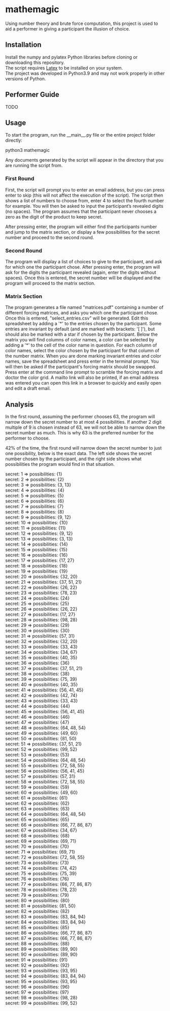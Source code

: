 # mathemagic
Using number theory and brute force computation, this project is used to aid a performer in giving a participant the illusion of choice.

## Installation
<!-- From the "executables" folder of this repository, download the file cooresponding to your operating system.<br>
The executable requires [Latex](https://www.latex-project.org/get/) to be installed on your system. -->
Install the numpy and pylatex Python libraries before cloning or downloading this repository.<br>
The script requires [Latex](https://www.latex-project.org/get/) to be installed on your system.<br>
The project was developed in Python3.9 and may not work properly in other versions of Python.

## Performer Guide
TODO

## Usage
To start the program, run the \_\_main\_\_.py file or the entire project folder directly:

python3 mathemagic

Any documents generated by the script will appear in the directory that you are running the script from.

### First Round
First, the script will prompt you to enter an email address, but you can press enter to skip (this will not affect the execution of the script). The script then shows a list of numbers to choose from, enter 4 to select the fourth number for example. You will then be asked to input the participant’s revealed digits (no spaces). The program assumes that the participant never chooses a zero as the digit of the product to keep secret.

After pressing enter, the program will either find the participants number and jump to the matrix section, or display a few possibilities for the secret number and proceed to the second round.

### Second Round
The program will display a list of choices to give to the participant, and ask for which one the participant chose. After pressing enter, the program will ask for the digits the participant revealed (again, enter the digits without spaces). Once this is entered, the secret number will be displayed and the program will proceed to the matrix section.

### Matrix Section
The program generates a file named "matrices.pdf" containing a number of different forcing matrices, and asks you which one the participant chose. Once this is entered, "select_entries.csv" will be generated. Edit this spreadsheet by adding a '\*' to the entries chosen by the participant. Some entries are invariant by default (and are marked with brackets: '\[ \]'), but should also be marked with a star if chosen by the participant. Below the matrix you will find columns of color names, a color can be selected by adding a '\*' to the cell of the color name in question. For each column of color names, select the color chosen by the participant for that column of the number matrix. When you are done marking invariant entries and color names, save the spreadsheet and press enter in the terminal prompt. You will then be asked if the participant's forcing matrix should be swapped. Press enter at the command line prompt to scramble the forcing matrix and doctor the color grid. A mailto link will also be printed, if an email address was entered you can open this link in a browser to quickly and easily open and edit a draft email.

## Analysis
In the first round, assuming the performer chooses 63, the program will narrow down the secret number to at most 4 possibilities. If another 2 digit multiple of 9 is chosen instead of 63, we will not be able to narrow down the secret number as much. This is why 63 is the preferred number for the performer to choose.

42% of the time, the first round will narrow down the secret number to just one possibility, below is the exact data. The left side shows the secret number chosen by the participant, and the right side shows what possibilities the program would find in that situation.

secret: 1 => possibilities: {1}<br>
secret: 2 => possibilities: {2}<br>
secret: 3 => possibilities: {3, 13}<br>
secret: 4 => possibilities: {4}<br>
secret: 5 => possibilities: {5}<br>
secret: 6 => possibilities: {6}<br>
secret: 7 => possibilities: {7}<br>
secret: 8 => possibilities: {8}<br>
secret: 9 => possibilities: {9, 12}<br>
secret: 10 => possibilities: {10}<br>
secret: 11 => possibilities: {11}<br>
secret: 12 => possibilities: {9, 12}<br>
secret: 13 => possibilities: {3, 13}<br>
secret: 14 => possibilities: {14}<br>
secret: 15 => possibilities: {15}<br>
secret: 16 => possibilities: {16}<br>
secret: 17 => possibilities: {17, 27}<br>
secret: 18 => possibilities: {18}<br>
secret: 19 => possibilities: {19}<br>
secret: 20 => possibilities: {32, 20}<br>
secret: 21 => possibilities: {37, 51, 21}<br>
secret: 22 => possibilities: {26, 22}<br>
secret: 23 => possibilities: {78, 23}<br>
secret: 24 => possibilities: {24}<br>
secret: 25 => possibilities: {25}<br>
secret: 26 => possibilities: {26, 22}<br>
secret: 27 => possibilities: {17, 27}<br>
secret: 28 => possibilities: {98, 28}<br>
secret: 29 => possibilities: {29}<br>
secret: 30 => possibilities: {30}<br>
secret: 31 => possibilities: {57, 31}<br>
secret: 32 => possibilities: {32, 20}<br>
secret: 33 => possibilities: {33, 43}<br>
secret: 34 => possibilities: {34, 67}<br>
secret: 35 => possibilities: {40, 35}<br>
secret: 36 => possibilities: {36}<br>
secret: 37 => possibilities: {37, 51, 21}<br>
secret: 38 => possibilities: {38}<br>
secret: 39 => possibilities: {75, 39}<br>
secret: 40 => possibilities: {40, 35}<br>
secret: 41 => possibilities: {56, 41, 45}<br>
secret: 42 => possibilities: {42, 74}<br>
secret: 43 => possibilities: {33, 43}<br>
secret: 44 => possibilities: {44}<br>
secret: 45 => possibilities: {56, 41, 45}<br>
secret: 46 => possibilities: {46}<br>
secret: 47 => possibilities: {47}<br>
secret: 48 => possibilities: {64, 48, 54}<br>
secret: 49 => possibilities: {49, 60}<br>
secret: 50 => possibilities: {81, 50}<br>
secret: 51 => possibilities: {37, 51, 21}<br>
secret: 52 => possibilities: {99, 52}<br>
secret: 53 => possibilities: {53}<br>
secret: 54 => possibilities: {64, 48, 54}<br>
secret: 55 => possibilities: {72, 58, 55}<br>
secret: 56 => possibilities: {56, 41, 45}<br>
secret: 57 => possibilities: {57, 31}<br>
secret: 58 => possibilities: {72, 58, 55}<br>
secret: 59 => possibilities: {59}<br>
secret: 60 => possibilities: {49, 60}<br>
secret: 61 => possibilities: {61}<br>
secret: 62 => possibilities: {62}<br>
secret: 63 => possibilities: {63}<br>
secret: 64 => possibilities: {64, 48, 54}<br>
secret: 65 => possibilities: {65}<br>
secret: 66 => possibilities: {66, 77, 86, 87}<br>
secret: 67 => possibilities: {34, 67}<br>
secret: 68 => possibilities: {68}<br>
secret: 69 => possibilities: {69, 71}<br>
secret: 70 => possibilities: {70}<br>
secret: 71 => possibilities: {69, 71}<br>
secret: 72 => possibilities: {72, 58, 55}<br>
secret: 73 => possibilities: {73}<br>
secret: 74 => possibilities: {74, 42}<br>
secret: 75 => possibilities: {75, 39}<br>
secret: 76 => possibilities: {76}<br>
secret: 77 => possibilities: {66, 77, 86, 87}<br>
secret: 78 => possibilities: {78, 23}<br>
secret: 79 => possibilities: {79}<br>
secret: 80 => possibilities: {80}<br>
secret: 81 => possibilities: {81, 50}<br>
secret: 82 => possibilities: {82}<br>
secret: 83 => possibilities: {83, 84, 94}<br>
secret: 84 => possibilities: {83, 84, 94}<br>
secret: 85 => possibilities: {85}<br>
secret: 86 => possibilities: {66, 77, 86, 87}<br>
secret: 87 => possibilities: {66, 77, 86, 87}<br>
secret: 88 => possibilities: {88}<br>
secret: 89 => possibilities: {89, 90}<br>
secret: 90 => possibilities: {89, 90}<br>
secret: 91 => possibilities: {91}<br>
secret: 92 => possibilities: {92}<br>
secret: 93 => possibilities: {93, 95}<br>
secret: 94 => possibilities: {83, 84, 94}<br>
secret: 95 => possibilities: {93, 95}<br>
secret: 96 => possibilities: {96}<br>
secret: 97 => possibilities: {97}<br>
secret: 98 => possibilities: {98, 28}<br>
secret: 99 => possibilities: {99, 52}<br>
